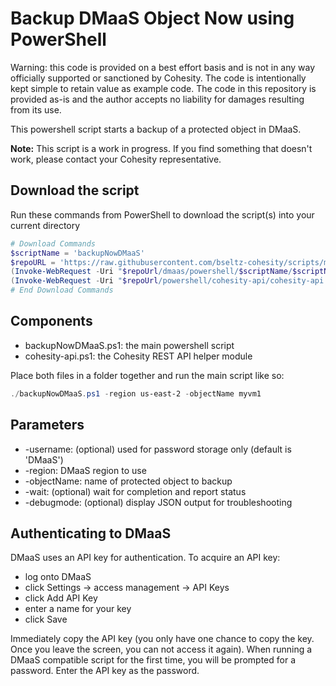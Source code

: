 # Backup DMaaS Object Now using PowerShell

Warning: this code is provided on a best effort basis and is not in any way officially supported or sanctioned by Cohesity. The code is intentionally kept simple to retain value as example code. The code in this repository is provided as-is and the author accepts no liability for damages resulting from its use.

This powershell script starts a backup of a protected object in DMaaS.

**Note:** This script is a work in progress. If you find something that doesn't work, please contact your Cohesity representative.

## Download the script

Run these commands from PowerShell to download the script(s) into your current directory

```powershell
# Download Commands
$scriptName = 'backupNowDMaaS'
$repoURL = 'https://raw.githubusercontent.com/bseltz-cohesity/scripts/master'
(Invoke-WebRequest -Uri "$repoUrl/dmaas/powershell/$scriptName/$scriptName.ps1").content | Out-File "$scriptName.ps1"; (Get-Content "$scriptName.ps1") | Set-Content "$scriptName.ps1"
(Invoke-WebRequest -Uri "$repoUrl/powershell/cohesity-api/cohesity-api.ps1").content | Out-File cohesity-api.ps1; (Get-Content cohesity-api.ps1) | Set-Content cohesity-api.ps1
# End Download Commands
```

## Components

* backupNowDMaaS.ps1: the main powershell script
* cohesity-api.ps1: the Cohesity REST API helper module

Place both files in a folder together and run the main script like so:

```powershell
./backupNowDMaaS.ps1 -region us-east-2 -objectName myvm1
```

## Parameters

* -username: (optional) used for password storage only (default is 'DMaaS')
* -region: DMaaS region to use
* -objectName: name of protected object to backup
* -wait: (optional) wait for completion and report status
* -debugmode: (optional) display JSON output for troubleshooting

## Authenticating to DMaaS

DMaaS uses an API key for authentication. To acquire an API key:

* log onto DMaaS
* click Settings -> access management -> API Keys
* click Add API Key
* enter a name for your key
* click Save

Immediately copy the API key (you only have one chance to copy the key. Once you leave the screen, you can not access it again). When running a DMaaS compatible script for the first time, you will be prompted for a password. Enter the API key as the password.

